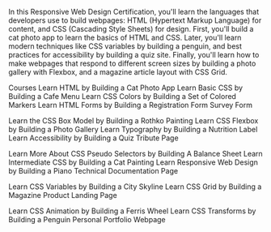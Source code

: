 In this Responsive Web Design Certification, you'll learn the languages that developers use to build webpages: HTML (Hypertext Markup Language) for content, and CSS (Cascading Style Sheets) for design.
First, you'll build a cat photo app to learn the basics of HTML and CSS. Later, you'll learn modern techniques like CSS variables by building a penguin, and best practices for accessibility by building a quiz site.
Finally, you'll learn how to make webpages that respond to different screen sizes by building a photo gallery with Flexbox, and a magazine article layout with CSS Grid.

Courses
Learn HTML by Building a Cat Photo App
Learn Basic CSS by Building a Cafe Menu
Learn CSS Colors by Building a Set of Colored Markers
Learn HTML Forms by Building a Registration Form
Survey Form

Learn the CSS Box Model by Building a Rothko Painting
Learn CSS Flexbox by Building a Photo Gallery
Learn Typography by Building a Nutrition Label
Learn Accessibility by Building a Quiz
Tribute Page

Learn More About CSS Pseudo Selectors by Building A Balance Sheet
Learn Intermediate CSS by Building a Cat Painting
Learn Responsive Web Design by Building a Piano
Technical Documentation Page

Learn CSS Variables by Building a City Skyline
Learn CSS Grid by Building a Magazine
Product Landing Page

Learn CSS Animation by Building a Ferris Wheel
Learn CSS Transforms by Building a Penguin
Personal Portfolio Webpage
